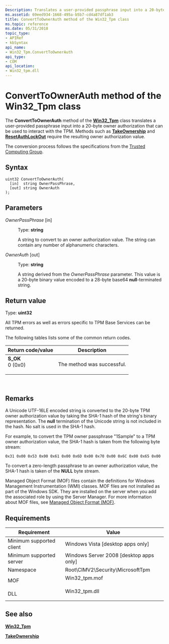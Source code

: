 ```yaml
---
Description: Translates a user-provided passphrase input into a 20-byte owner authorization that can be used to interact with the TPM. Methods such as TakeOwnership and ResetAuthLockOut require the resulting owner authorization value.
ms.assetid: 69eed934-1668-495a-b5b7-cd4a87df1ab3
title: ConvertToOwnerAuth method of the Win32_Tpm class
ms.topic: reference
ms.date: 05/31/2018
topic_type: 
- APIRef
- kbSyntax
api_name: 
- Win32_Tpm.ConvertToOwnerAuth
api_type: 
- COM
api_location: 
- Win32_tpm.dll
---
```


# ConvertToOwnerAuth method of the Win32\_Tpm class

The **ConvertToOwnerAuth** method of the [**Win32\_Tpm**](win32-tpm.md) class translates a user-provided passphrase input into a 20-byte owner authorization that can be used to interact with the TPM. Methods such as [**TakeOwnership**](takeownership-win32-tpm.md) and [**ResetAuthLockOut**](resetauthlockout-win32-tpm.md) require the resulting owner authorization value.

The conversion process follows the specifications from the [Trusted Computing Group](https://www.trustedcomputinggroup.org/).

## Syntax


```mof
uint32 ConvertToOwnerAuth(
  [in]  string OwnerPassPhrase,
  [out] string OwnerAuth
);
```



## Parameters

<dl> <dt>

*OwnerPassPhrase* \[in\]
</dt> <dd>

Type: **string**

A string to convert to an owner authorization value. The string can contain any number of alphanumeric characters.

</dd> <dt>

*OwnerAuth* \[out\]
</dt> <dd>

Type: **string**

A string derived from the *OwnerPassPhrase* parameter. This value is a 20-byte binary value encoded to a 28-byte base64 **null**-terminated string.

</dd> </dl>

## Return value

Type: **uint32**

All TPM errors as well as errors specific to TPM Base Services can be returned.

The following tables lists some of the common return codes.



| Return code/value                                                                                                                                 | Description                           |
|---------------------------------------------------------------------------------------------------------------------------------------------------|---------------------------------------|
| <dl> <dt>**S\_OK**</dt> <dt>0 (0x0)</dt> </dl> | The method was successful.<br/> |



 

## Remarks

A Unicode UTF-16LE encoded string is converted to the 20-byte TPM owner authorization value by taking the SHA-1 hash of the string's binary representation. The **null** termination of the Unicode string is not included in the hash. No salt is used in the SHA-1 hash.

For example, to convert the TPM owner passphrase "1Sample" to a TPM owner authorization value, the SHA-1 hash is taken from the following byte stream:

`0x31 0x00 0x53 0x00 0x61 0x00 0x6D 0x00 0x70 0x00 0x6C 0x00 0x65 0x00`

To convert a zero-length passphrase to an owner authorization value, the SHA-1 hash is taken of the **NULL** byte stream.

Managed Object Format (MOF) files contain the definitions for Windows Management Instrumentation (WMI) classes. MOF files are not installed as part of the Windows SDK. They are installed on the server when you add the associated role by using the Server Manager. For more information about MOF files, see [Managed Object Format (MOF)](../wmisdk/managed-object-format--mof-.md).

## Requirements



| Requirement | Value |
|-------------------------------------|-------------------------------------------------------------------------------------------|
| Minimum supported client<br/> | Windows Vista \[desktop apps only\]<br/>                                            |
| Minimum supported server<br/> | Windows Server 2008 \[desktop apps only\]<br/>                                      |
| Namespace<br/>                | Root\\CIMV2\\Security\\MicrosoftTpm<br/>                                            |
| MOF<br/>                      | <dl> <dt>Win32\_tpm.mof</dt> </dl> |
| DLL<br/>                      | <dl> <dt>Win32\_tpm.dll</dt> </dl> |



## See also

<dl> <dt>

[**Win32\_Tpm**](win32-tpm.md)
</dt> <dt>

[**TakeOwnership**](takeownership-win32-tpm.md)
</dt> </dl>

 

 
